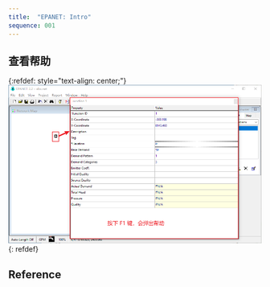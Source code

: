 ```yaml
---
title:  "EPANET: Intro"
sequence: 001
---
```


## 查看帮助

{:refdef: style="text-align: center;"}
![](/assets/image/hydraulic-model/epanet/property-f1-help.png)
{: refdef}


## Reference



